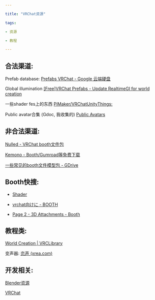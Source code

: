 ```yaml
---

title: "VRChat资源"

tags:

- 资源

- 教程

---
```




   



## 合法渠道:



Prefab database: [Prefabs VRChat - Google 云端硬盘](https://docs.google.com/spreadsheets/d/e/2PACX-1vTP-eIkYLZh7pDhpO-untxy1zbuoiqdzVP2z5-vg_9ijBW7k8ZC9VP6cVL-ct5yKrySPBPJ6V2ymlWS/pubhtml#)



Global illumination [[Free]VRChat Prefabs - Update RealtimeGI for world creation](https://booth.pm/en/items/2903091)



一些shader fes上的东西 [PiMaker/VRChatUnityThings:](https://github.com/PiMaker/VRChatUnityThings#procedural-night-skybox)



Public avatar合集 (Gdoc, 我收集的) [Public Avatars](https://docs.google.com/document/d/1aHtMbCe6FdT2rdQCJQbSY3P4JHXiU1YRWzZg83mlAk0/edit?usp=sharing)





## 非合法渠道:



[Nulled - VRChat booth文件包](https://www.nulled.to/topic/771040-%E3%80%90vrchat%E3%80%91cracking-3d-model-in-booth%E3%80%80misheluachwi-dolaciws-01a-mod2robe/page-1)



[Kemono - Booth/Gumroad等免费下载](https://kemono.party/)



[一些常见的booth文件模型包 - GDrive](https://drive.google.com/drive/folders/16RDXb7ETnkL3AZO9xfksPhjAyHk_uVcl?usp=sharing)

   





## Booth快搜:



-   [Shader](https://booth.pm/zh-cn/search/Shader)

-   [vrchat向けに - BOOTH](https://booth.pm/zh-cn/search/vrchat%E5%90%91%E3%81%91)

-   [Page 2 - 3D Attachments - Booth](https://booth.pm/en/browse/3D%20Character%20Attachments?page=2)



   



## 教程类:



[World Creation | VRCLibrary](https://vrclibrary.com/wiki/shelves/world-creation)



变声器: [恋声 (xrea.com)](http://koigoemoe.g2.xrea.com/koigoe/koigoe.html)





## 开发相关:

[Blender资源](Blender/Blender资源.md)





[VRChat](vrchat/VRChat.md)
